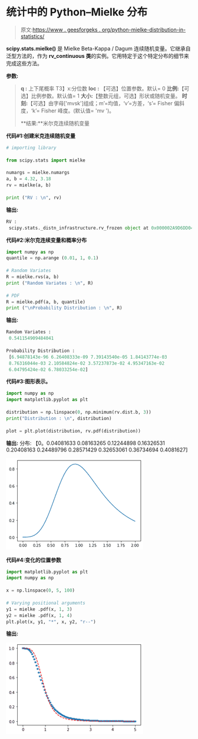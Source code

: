 # 统计中的 Python–Mielke 分布

> 原文:[https://www . geesforgeks . org/python-mielke-distribution-in-statistics/](https://www.geeksforgeeks.org/python-mielke-distribution-in-statistics/)

**scipy.stats.mielke()** 是 Mielke Beta-Kappa / Dagum 连续随机变量。它继承自泛型方法的，作为 **rv_continuous 类**的实例。它用特定于这个特定分布的细节来完成这些方法。

**参数:**

> **q :** 上下尾概率
> T3】x:分位数
> **loc :** 【可选】位置参数。默认= 0
> **比例:**【可选】比例参数。默认值= 1
> **大小:**【整数元组，可选】形状或随机变量。
> **时刻:**【可选】由字母['mvsk']组成；m’=均值，‘v’=方差，‘s’= Fisher 偏斜度，‘k’= Fisher 峰度。(默认值= 'mv ')。
> 
> **结果:**米尔克连续随机变量

**代码#1:创建米克连续随机变量**

```py
# importing library

from scipy.stats import mielke  

numargs = mielke.numargs 
a, b = 4.32, 3.18
rv = mielke(a, b) 

print ("RV : \n", rv)  
```

**输出:**

```py
RV : 
 scipy.stats._distn_infrastructure.rv_frozen object at 0x000002A9D6DD04C8

```

 **代码#2:米尔克连续变量和概率分布**

```py
import numpy as np 
quantile = np.arange (0.01, 1, 0.1) 

# Random Variates 
R = mielke.rvs(a, b) 
print ("Random Variates : \n", R) 

# PDF 
R = mielke.pdf(a, b, quantile) 
print ("\nProbability Distribution : \n", R) 
```

**输出:**

```py
Random Variates : 
 0.541154909484041

Probability Distribution : 
 [6.94878143e-96 6.26408333e-09 7.39143540e-05 1.84143774e-03
 8.76316044e-03 2.10584824e-02 3.57237873e-02 4.95347163e-02
 6.04795424e-02 6.78033254e-02]

```

**代码#3:图形表示。**

```py
import numpy as np 
import matplotlib.pyplot as plt 

distribution = np.linspace(0, np.minimum(rv.dist.b, 3)) 
print("Distribution : \n", distribution) 

plot = plt.plot(distribution, rv.pdf(distribution)) 
```

**输出:**
分布:
【0。0.04081633 0.08163265 0.12244898 0.16326531 0.20408163
0.24489796 0.28571429 0.32653061 0.36734694 0.4081627]

![](img/915f0165671374f8cb3911c1aa6b1e3d.png)

**代码#4:变化的位置参数**

```py
import matplotlib.pyplot as plt 
import numpy as np 

x = np.linspace(0, 5, 100) 

# Varying positional arguments 
y1 = mielke .pdf(x, 1, 3) 
y2 = mielke .pdf(x, 1, 4) 
plt.plot(x, y1, "*", x, y2, "r--") 
```

**输出:**

![](img/bd96941e8294dfd5ba2dfdf7a1796ab1.png)